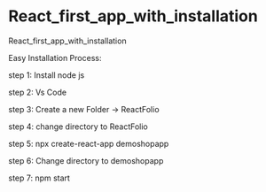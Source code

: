 # React_first_app_with_installation
React_first_app_with_installation



Easy Installation Process:

step 1: Install node js

step 2: Vs Code

step 3: Create a new Folder -> ReactFolio

step 4: change directory to ReactFolio

step 5: npx create-react-app demoshopapp

step 6: Change directory to demoshopapp

step 7: npm start
